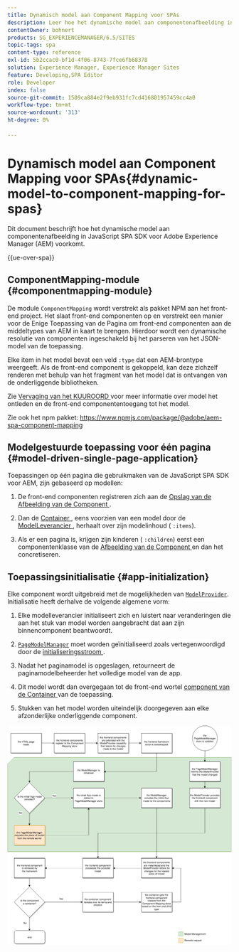 ```yaml
---
title: Dynamisch model aan Component Mapping voor SPAs
description: Leer hoe het dynamische model aan componentenafbeelding in JavaScript SPA SDK voor Adobe Experience Manager voorkomt.
contentOwner: bohnert
products: SG_EXPERIENCEMANAGER/6.5/SITES
topic-tags: spa
content-type: reference
exl-id: 5b2ccac0-bf1d-4f06-8743-7fce6fb68378
solution: Experience Manager, Experience Manager Sites
feature: Developing,SPA Editor
role: Developer
index: false
source-git-commit: 1509ca884e2f9eb931fc7cd416801957459cc4a0
workflow-type: tm+mt
source-wordcount: '313'
ht-degree: 0%

---
```



# Dynamisch model aan Component Mapping voor SPAs{#dynamic-model-to-component-mapping-for-spas}

Dit document beschrijft hoe het dynamische model aan componentenafbeelding in JavaScript SPA SDK voor Adobe Experience Manager (AEM) voorkomt.

{{ue-over-spa}}

## ComponentMapping-module {#componentmapping-module}

De module `ComponentMapping` wordt verstrekt als pakket NPM aan het front-end project. Het slaat front-end componenten op en verstrekt een manier voor de Enige Toepassing van de Pagina om front-end componenten aan de middeltypes van AEM in kaart te brengen. Hierdoor wordt een dynamische resolutie van componenten ingeschakeld bij het parseren van het JSON-model van de toepassing.

Elke item in het model bevat een veld `:type` dat een AEM-brontype weergeeft. Als de front-end component is gekoppeld, kan deze zichzelf renderen met behulp van het fragment van het model dat is ontvangen van de onderliggende bibliotheken.

Zie [ Vervaging van het KUUROORD ](/help/sites-developing/spa-blueprint.md) voor meer informatie over model het ontleden en de front-end componententoegang tot het model.

Zie ook het npm pakket: [ https://www.npmjs.com/package/@adobe/aem-spa-component-mapping ](https://www.npmjs.com/package/@adobe/aem-spa-component-mapping)

## Modelgestuurde toepassing voor één pagina {#model-driven-single-page-application}

Toepassingen op één pagina die gebruikmaken van de JavaScript SPA SDK voor AEM, zijn gebaseerd op modellen:

1. De front-end componenten registreren zich aan de [ Opslag van de Afbeelding van de Component ](/help/sites-developing/spa-dynamic-model-to-component-mapping.md#componentmapping-module).
1. Dan de [ Container ](/help/sites-developing/spa-blueprint.md#container), eens voorzien van een model door de [ ModelLeverancier ](/help/sites-developing/spa-blueprint.md#the-model-provider), herhaalt over zijn modelinhoud ( `:items`).

1. Als er een pagina is, krijgen zijn kinderen ( `:children`) eerst een componentenklasse van de [ Afbeelding van de Component ](/help/sites-developing/spa-blueprint.md#componentmapping) en dan het concretiseren.

## Toepassingsinitialisatie {#app-initialization}

Elke component wordt uitgebreid met de mogelijkheden van [`ModelProvider`](/help/sites-developing/spa-blueprint.md#the-model-provider). Initialisatie heeft derhalve de volgende algemene vorm:

1. Elke modelleverancier initialiseert zich en luistert naar veranderingen die aan het stuk van model worden aangebracht dat aan zijn binnencomponent beantwoordt.
1. [`PageModelManager`](/help/sites-developing/spa-blueprint.md#pagemodelmanager) moet worden geïnitialiseerd zoals vertegenwoordigd door de [ initialiseringsstroom ](/help/sites-developing/spa-blueprint.md).

1. Nadat het paginamodel is opgeslagen, retourneert de paginamodelbeheerder het volledige model van de app.
1. Dit model wordt dan overgegaan tot de front-end wortel [ component van de Container ](/help/sites-developing/spa-blueprint.md#container) van de toepassing.
1. Stukken van het model worden uiteindelijk doorgegeven aan elke afzonderlijke onderliggende component.

![ app_model_initialization ](assets/app_model_initialization.png)
